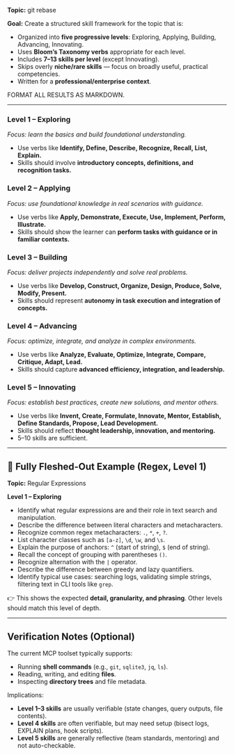 **Topic:** git rebase

**Goal:** Create a structured skill framework for the topic that is:

- Organized into **five progressive levels**: Exploring, Applying, Building, Advancing, Innovating.
- Uses **Bloom’s Taxonomy verbs** appropriate for each level.
- Includes **7–13 skills per level** (except Innovating).
- Skips overly **niche/rare skills** — focus on broadly useful, practical competencies.
- Written for a **professional/enterprise context**.


FORMAT ALL RESULTS AS MARKDOWN.

---

### Level 1 – Exploring

_Focus: learn the basics and build foundational understanding._

- Use verbs like **Identify, Define, Describe, Recognize, Recall, List, Explain.**
- Skills should involve **introductory concepts, definitions, and recognition tasks.**

### Level 2 – Applying

_Focus: use foundational knowledge in real scenarios with guidance._

- Use verbs like **Apply, Demonstrate, Execute, Use, Implement, Perform, Illustrate.**
- Skills should show the learner can **perform tasks with guidance or in familiar contexts.**

### Level 3 – Building

_Focus: deliver projects independently and solve real problems._

- Use verbs like **Develop, Construct, Organize, Design, Produce, Solve, Modify, Present.**
- Skills should represent **autonomy in task execution and integration of concepts.**

### Level 4 – Advancing

_Focus: optimize, integrate, and analyze in complex environments._

- Use verbs like **Analyze, Evaluate, Optimize, Integrate, Compare, Critique, Adapt, Lead.**
- Skills should capture **advanced efficiency, integration, and leadership.**

### Level 5 – Innovating

_Focus: establish best practices, create new solutions, and mentor others._

- Use verbs like **Invent, Create, Formulate, Innovate, Mentor, Establish, Define Standards, Propose, Lead Development.**
- Skills should reflect **thought leadership, innovation, and mentoring.**
- 5–10 skills are sufficient.

---

## 📌 Fully Fleshed-Out Example (Regex, Level 1)

**Topic:** Regular Expressions

**Level 1 – Exploring**

- Identify what regular expressions are and their role in text search and manipulation.
- Describe the difference between literal characters and metacharacters.
- Recognize common regex metacharacters: `.`, `*`, `+`, `?`.
- List character classes such as `[a-z]`, `\d`, `\w`, and `\s`.
- Explain the purpose of anchors: `^` (start of string), `$` (end of string).
- Recall the concept of grouping with parentheses `()`.
- Recognize alternation with the `|` operator.
- Describe the difference between greedy and lazy quantifiers.
- Identify typical use cases: searching logs, validating simple strings, filtering text in CLI tools like `grep`.

👉 This shows the expected **detail, granularity, and phrasing**. Other levels should match this level of depth.

---

## Verification Notes (Optional)

The current MCP toolset typically supports:

- Running **shell commands** (e.g., `git`, `sqlite3`, `jq`, `ls`).
- Reading, writing, and editing **files**.
- Inspecting **directory trees** and file metadata.

Implications:

- **Level 1–3 skills** are usually verifiable (state changes, query outputs, file contents).
- **Level 4 skills** are often verifiable, but may need setup (bisect logs, EXPLAIN plans, hook scripts).
- **Level 5 skills** are generally reflective (team standards, mentoring) and not auto-checkable.